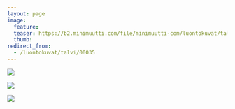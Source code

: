 ```yaml
---
layout: page
image:
  feature:
  teaser: https://b2.minimuutti.com/file/minimuutti-com/luontokuvat/talvi/DS40827-245px.jpg
  thumb:
redirect_from:
  - /luontokuvat/talvi/00035
---
```


[![](https://b2.minimuutti.com/file/minimuutti-com/luontokuvat/talvi/DS40822-800px.jpg)](https://dl.dropboxusercontent.com/sh/ea1wtnz7z734o12/AAC-XeNltH77TJfYBO9nu-Qha/luontokuvat/talvi/DS40822.jpg)

[![](https://b2.minimuutti.com/file/minimuutti-com/luontokuvat/talvi/DS40825-800px.jpg)](https://dl.dropboxusercontent.com/sh/ea1wtnz7z734o12/AAATpikYfS25oo_NGk5Ns_Hla/luontokuvat/talvi/DS40825.jpg)

[![](https://b2.minimuutti.com/file/minimuutti-com/luontokuvat/talvi/DS40827-800px.jpg)](https://dl.dropboxusercontent.com/sh/ea1wtnz7z734o12/AAA-j4vhOFYgfRAubvIK8kYta/luontokuvat/talvi/DS40827.jpg)
